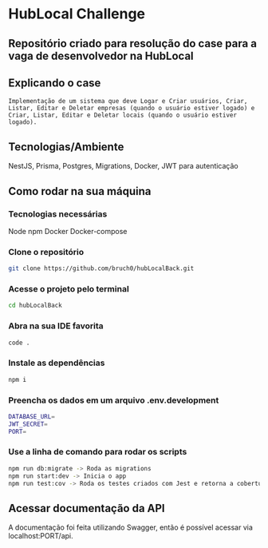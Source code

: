 # HubLocal Challenge

## Repositório criado para resolução do case para a vaga de desenvolvedor na HubLocal

## Explicando o case

    Implementação de um sistema que deve Logar e Criar usuários, Criar, Listar, Editar e Deletar empresas (quando o usuário estiver logado) e Criar, Listar, Editar e Deletar locais (quando o usuário estiver logado).

## Tecnologias/Ambiente

NestJS, Prisma, Postgres, Migrations, Docker, JWT para autenticação

## Como rodar na sua máquina

### Tecnologias necessárias

Node
npm
Docker
Docker-compose

### Clone o repositório

```bash
git clone https://github.com/bruch0/hubLocalBack.git
```

### Acesse o projeto pelo terminal

```bash
cd hubLocalBack
```

### Abra na sua IDE favorita

```bash
code .
```

### Instale as dependências

```bash
npm i
```

### Preencha os dados em um arquivo .env.development

```bash
DATABASE_URL=
JWT_SECRET=
PORT=
```

### Use a linha de comando para rodar os scripts

```bash
npm run db:migrate -> Roda as migrations
npm run start:dev -> Inicia o app
npm run test:cov -> Roda os testes criados com Jest e retorna a cobertura de testes
```

## Acessar documentação da API

A documentação foi feita utilizando Swagger, então é possível acessar via localhost:PORT/api.
